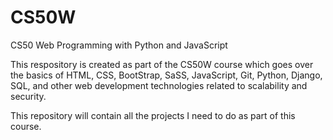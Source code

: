 # CS50W
CS50 Web Programming with Python and JavaScript

This respository is created as part of the CS50W course which goes over the basics of HTML, CSS, BootStrap, SaSS, JavaScript, Git, Python, Django, SQL, and other web development technologies related to scalability and security.

This repository will contain all the projects I need to do as part of this course.
